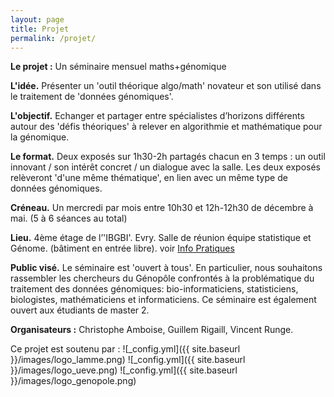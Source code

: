 ```yaml
---
layout: page
title: Projet
permalink: /projet/
---
```


**Le projet :** Un séminaire mensuel maths+génomique

**L'idée.** Présenter un 'outil théorique algo/math' novateur et son utilisé dans le traitement de 'données génomiques'.

**L'objectif.** Echanger et partager entre spécialistes d’horizons différents autour des 'défis théoriques' à relever en algorithmie et mathématique pour la génomique.

**Le format.** Deux exposés sur 1h30-2h partagés chacun en 3 temps : un outil innovant / son intérêt concret / un dialogue avec la salle. Les deux exposés relèveront 'd'une même thématique', en lien avec un même type de données génomiques.

**Créneau.** Un mercredi par mois entre 10h30 et 12h-12h30 de décembre à mai. (5 à 6 séances au total)

**Lieu.**  4ème étage de l’'IBGBI'. Evry. Salle de réunion équipe statistique et Génome. (bâtiment en entrée libre). voir [Info Pratiques](infos.md)

**Public visé.** Le séminaire est 'ouvert à tous'. En particulier, nous souhaitons rassembler les chercheurs du Génopôle confrontés à la problématique du traitement des données génomiques: bio-informaticiens, statisticiens, biologistes, mathématiciens et informaticiens. Ce séminaire est également ouvert aux étudiants de master 2.

**Organisateurs :** Christophe Amboise, Guillem Rigaill, Vincent Runge.

Ce projet est soutenu par :
![_config.yml]({{ site.baseurl }}/images/logo_lamme.png)
![_config.yml]({{ site.baseurl }}/images/logo_ueve.png)
![_config.yml]({{ site.baseurl }}/images/logo_genopole.png)

